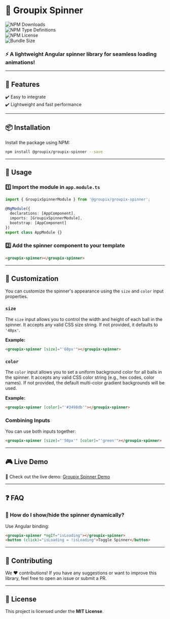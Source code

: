 # 🚀 Groupix Spinner

![NPM Downloads](https://img.shields.io/npm/dm/%40groupix%2Fgroupix-spinner?color=blue&label=Downloads)  
![NPM Type Definitions](https://img.shields.io/npm/types/%40groupix%2Fgroupix-spinner?color=green&label=Type%20Definitions)  
![NPM License](https://img.shields.io/npm/l/%40groupix%2Fgroupix-spinner?color=orange&label=License)  
![Bundle Size](https://img.shields.io/bundlephobia/min/%40groupix%2Fgroupix-spinner?color=red&label=Bundle%20Size)  

### ⚡ A lightweight Angular spinner library for seamless loading animations!

---

## 🎯 Features
✔️ Easy to integrate  
✔️ Lightweight and fast performance  

---

## 📦 Installation

Install the package using NPM:

```sh
npm install @groupix/groupix-spinner --save
```

---

## 🚀 Usage

### 1️⃣ Import the module in `app.module.ts`  

```typescript
import { GroupixSpinnerModule } from '@groupix/groupix-spinner';

@NgModule({
  declarations: [AppComponent],
  imports: [GroupixSpinnerModule],
  bootstrap: [AppComponent]
})
export class AppModule {}
```

### 2️⃣ Add the spinner component to your template  

```html
<groupix-spinner></groupix-spinner>
```

---

## 🎨 Customization

You can customize the spinner's appearance using the `size` and `color` input properties.

### `size`
The `size` input allows you to control the width and height of each ball in the spinner. It accepts any valid CSS size string. If not provided, it defaults to `'40px'`.

**Example:**
```html
<groupix-spinner [size]="'60px'"></groupix-spinner>
```

### `color`
The `color` input allows you to set a uniform background color for all balls in the spinner. It accepts any valid CSS color string (e.g., hex codes, color names). If not provided, the default multi-color gradient backgrounds will be used.

**Example:**
```html
<groupix-spinner [color]="'#3498db'"></groupix-spinner>
```

### Combining Inputs
You can use both inputs together:
```html
<groupix-spinner [size]="'50px'" [color]="'green'"></groupix-spinner>
```

---

## 🎮 Live Demo

🚀 Check out the live demo: [Groupix Spinner Demo](https://groupix-spinner.vercel.app/)  

---

## ❓ FAQ

### 🔹 How do I show/hide the spinner dynamically?
Use Angular binding:

```html
<groupix-spinner *ngIf="isLoading"></groupix-spinner>
<button (click)="isLoading = !isLoading">Toggle Spinner</button>
```

---

## 🤝 Contributing

We ❤️ contributions! If you have any suggestions or want to improve this library, feel free to open an issue or submit a PR.

---

## 📄 License

This project is licensed under the **MIT License**.